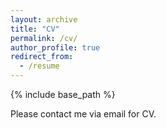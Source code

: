 ```yaml
---
layout: archive
title: "CV"
permalink: /cv/
author_profile: true
redirect_from:
  - /resume
---
```


{% include base_path %}

Please contact me via email for CV.
<!-- <a href="http://chengfu0118.github.io/files/ChengFu_11_22.pdf"> [Link to my CV]</a> -->

